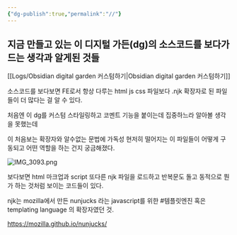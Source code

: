 ```yaml
---
{"dg-publish":true,"permalink":"//"}
---
```


## 지금 만들고 있는 이 디지털 가든(dg)의 소스코드를 보다가 드는 생각과 알게된 것들

[[Logs/Obsidian digital garden 커스텀하기\|Obsidian digital garden 커스텀하기]]

소스코드를 보다보면 FE로서 항상 다루는 html js css 파일보다 .njk 확장자로 된 파일들이 더 많다는 걸 알 수 있다.

처음엔 이 dg를 커스텀 스타일링하고 코멘트 기능을 붙이는데 집중하느라 알아볼 생각을 못했는데

이 처음보는 확장자와 알수없는 문법에 가독성 현저히 떨어지는 이 파일들이 어떻게 구동되고 어떤 역할을 하는 건지 궁금해졌다.

![IMG_3093.png](/img/user/IMG_3093.png)

보다보면 html 마크업과 script 또다른 njk 파일을 로드하고 반복문도 돌고 동적으로 뭔가 하는 것처럼 보이는 코드들이 있다.

njk는 mozilla에서 만든 nunjucks 라는 javascript를 위한 #템플릿엔진 혹은 templating language 의 확장자였던 것.

https://mozilla.github.io/nunjucks/






